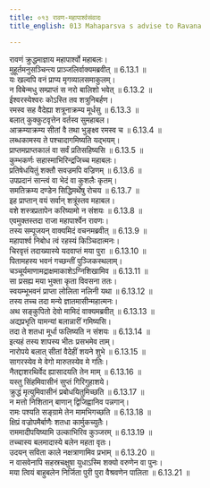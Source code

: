 ```yaml
---
title: ०१३ रावण-महापार्श्वसंवादः
title_english: 013 Mahaparsva s advise to Ravana

---
```

<div class="audioEmbed"  caption="श्रीराम-हरिसीताराममूर्ति-घनपाठिभ्यां वचनम्" src="https://archive.org/download/Ramayana-recitation-Sriram-harisItArAmamUrti-Ghanapaati-v2/Kanda_6/Kanda_6_YK-013-Mahaparsva_s_advise_to_Ravana.mp3"></div>

रावणं क्रुद्धमाज्ञाय महापार्श्वो महाबलः।  
मुहूर्तमनुसञ्चिन्त्य प्राञ्जलिर्वाक्यमब्रवीत् ॥ 6.13.1 ॥   
यः खल्वपि वनं प्राप्य मृगव्यालसमाकुलम्।  
न विबेन्मधु सम्प्राप्तं स नरो बालिशो भवेत् ॥ 6.13.2 ॥   
ईश्वरस्येश्वरः कोऽस्ति तव शत्रुनिबर्हण।  
रमस्व सह वैदेह्या शत्रूनाक्रम्य मूर्धसु ॥ 6.13.3 ॥   
बलात् कुक्कुटवृत्तेन वर्तस्व सुमहाबल।  
आक्रम्याक्रम्य सीतां वै तथा भुङ्क्ष्व रमस्व च ॥ 6.13.4 ॥   
लब्धकामस्य ते पश्चादागमिष्यति यद्भयम्।  
प्राप्तमप्राप्तकालं वा सर्वं प्रतिसहिष्यसि ॥ 6.13.5 ॥   
कुम्भकर्णः सहास्माभिरिन्द्रजिच्च महाबलः।  
प्रतिषेधयितुं शक्तौ सवज्रमपि वज्रिणम् ॥ 6.13.6 ॥   
उपप्रदानं सान्त्वं वा भेदं वा कुशलैः कृतम्।  
समतिक्रम्य दण्डेन सिद्धिमर्थेषु रोचय ॥ 6.13.7 ॥   
इह प्राप्तान् वयं सर्वान् शत्रूंस्तव महाबल।  
वशे शस्त्रप्रतापेन करिष्यामो न संशयः ॥ 6.13.8 ॥   
एवमुक्तस्तदा राजा महापार्श्वेन रावणः।  
तस्य सम्पूजयन् वाक्यमिदं वचनमब्रवीत् ॥ 6.13.9 ॥   
महापार्श्व निबोध त्वं रहस्यं किञ्चिदात्मनः।  
चिरवृत्तं तदाख्यास्ये यदवाप्तं मया पुरा ॥ 6.13.10 ॥   
पितामहस्य भवनं गच्छन्तीं पुञ्जिकस्थलाम्।  
चञ्चूर्यमाणामद्राक्षमाकाशेऽग्निशिखामिव ॥ 6.13.11 ॥   
सा प्रसह्य मया भुक्ता कृता विवसना ततः।  
स्वयम्भूभवनं प्राप्ता लोलिता नलिनी यथा ॥ 6.13.12 ॥   
तस्य तच्च तदा मन्ये ज्ञातमासीन्महात्मनः।  
अथ सङ्कुपितो देवो मामिदं वाक्यमब्रवीत् ॥ 6.13.13 ॥   
अद्यप्रभृति यामन्यां बलान्नारीं गमिष्यसि।  
तदा ते शतधा मूर्धा फलिष्यति न संशयः ॥ 6.13.14 ॥   
इत्यहं तस्य शापस्य भीतः प्रसभमेव ताम्।  
नारोपये बलात् सीतां वैदेहीं शयने शुभे ॥ 6.13.15 ॥   
सागरस्येव मे वेगो मारुतस्येव मे गतिः।  
नैतद्दाशरथिर्वेद ह्यासादयति तेन माम् ॥ 6.13.16 ॥   
यस्तु सिंहमिवासीनं सुप्तं गिरिगुहाशये।  
क्रुद्धं मृत्युमिवासीनं प्रबोधयितुमिच्छति ॥ 6.13.17 ॥   
न मत्तो निशितान् बाणान् द्विजिह्वानिव पन्नगान्।  
रामः पश्यति सङ्ग्रामे तेन मामभिगच्छति ॥ 6.13.18 ॥   
क्षिप्रं वज्रोपमैर्बाणैः शतधा कार्मुकच्युतैः।  
राममादीपयिष्यामि उल्काभिरिव कुञ्जरम् ॥ 6.13.19 ॥   
तच्चास्य बलमादास्ये बलेन महता वृतः।  
उदयन् सविता काले नक्षत्राणामिव प्रभाम् ॥ 6.13.20 ॥   
न वासवेनापि सहस्रचक्षुषा युधाऽस्मि शक्यो वरुणेन वा पुनः।  
मया त्वियं बाहुबलेन निर्जिता पुरी पुरा वैश्रवणेन पालिता ॥ 6.13.21 ॥   